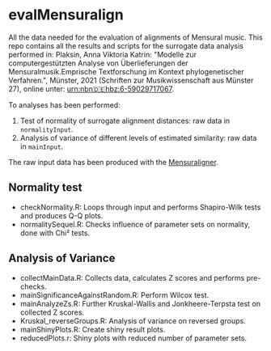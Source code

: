 # evalMensuralign
All the data needed for the evaluation of alignments of Mensural music.
This repo contains all the results and scripts for the surrogate data analysis performed in:
Plaksin, Anna Viktoria Katrin: "Modelle zur computergestützten Analyse von Überlieferungen 
der Mensuralmusik.Emprische Textforschung im Kontext phylogenetischer Verfahren.", Münster, 2021 
(Schriften zur Musikwissenschaft aus Münster 27), online unter: [urn:nbn:de:hbz:6-59029717067](http://nbn-resolving.de/urn:nbn:de:hbz:6-59029717067).

To analyses has been performed:
1. Test of normality of surrogate alignment distances: raw data in `normalityInput`. 
2. Analysis of variance of different levels of estimated similarity: raw data in `mainInput`.

The raw input data has been produced with the [Mensuraligner](https://github.com/annplaksin/Mensuralinger).

## Normality test

* checkNormality.R: Loops through input and performs Shapiro-Wilk tests and produces Q-Q plots.
* normalitySequel.R: Checks influence of parameter sets on normality, done with Chi² tests.

## Analysis of Variance

* collectMainData.R: Collects data, calculates Z scores and performs pre-checks.
* mainSignificanceAgainstRandom.R: Perform Wilcox test.
* mainAnalyzeZs.R: Further Kruskal-Wallis and Jonkheere-Terpsta test on collected Z scores.
* Kruskal_reverseGroups.R: Analysis of variance on reversed groups.
* mainShinyPlots.R: Create shiny result plots.
* reducedPlots.r: Shiny plots with reduced number of parameter sets.